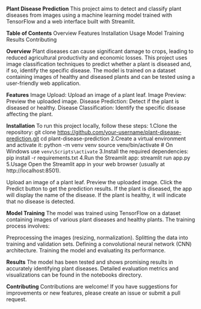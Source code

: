 **Plant Disease Prediction**
This project aims to detect and classify plant diseases from images using a machine learning model trained with TensorFlow and a web interface built with Streamlit.

**Table of Contents**
Overview
Features
Installation
Usage
Model Training
Results
Contributing

**Overview**
Plant diseases can cause significant damage to crops, leading to reduced agricultural productivity and economic losses. This project uses image classification techniques to predict whether a plant is diseased and, if so, identify the specific disease. The model is trained on a dataset containing images of healthy and diseased plants and can be tested using a user-friendly web application.

**Features**
Image Upload: Upload an image of a plant leaf.
Image Preview: Preview the uploaded image.
Disease Prediction: Detect if the plant is diseased or healthy.
Disease Classification: Identify the specific disease affecting the plant.

**Installation**
To run this project locally, follow these steps:
  1.Clone the repository:
    git clone https://github.com/your-username/plant-disease-prediction.git
    cd plant-disease-prediction
  2.Create a virtual environment and activate it:
    python -m venv venv
    source venv/bin/activate  # On Windows use `venv\Scripts\activate`
  3.Install the required dependencies:
    pip install -r requirements.txt
  4.Run the Streamlit app:
    streamlit run app.py
  5.Usage
    Open the Streamlit app in your web browser (usually at http://localhost:8501).
    
Upload an image of a plant leaf.
Preview the uploaded image.
Click the Predict button to get the prediction results.
  If the plant is diseased, the app will display the name of the disease.
  If the plant is healthy, it will indicate that no disease is detected.
  
**Model Training**
The model was trained using TensorFlow on a dataset containing images of various plant diseases and healthy plants. The training process involves:

Preprocessing the images (resizing, normalization).
Splitting the data into training and validation sets.
Defining a convolutional neural network (CNN) architecture.
Training the model and evaluating its performance.

**Results**
The model has been tested and shows promising results in accurately identifying plant diseases. Detailed evaluation metrics and visualizations can be found in the notebooks directory.

**Contributing**
Contributions are welcome! If you have suggestions for improvements or new features, please create an issue or submit a pull request.
